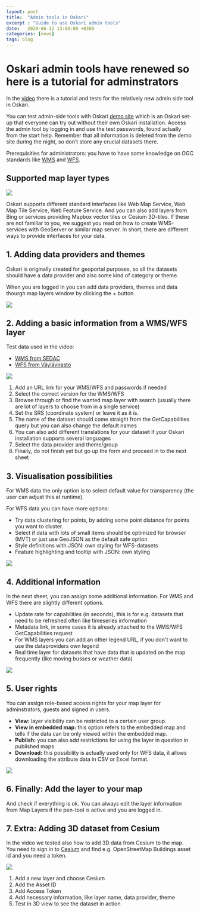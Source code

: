 ```yaml
---
layout: post
title:  "Admin tools in Oskari"
excerpt : "Guide to use Oskari admin tools"
date:   2020-06-12 13:00:00 +0300
categories: [news]
tags: blog
---
```


# Oskari admin tools have renewed so here is a tutorial for adminstrators

In the [video](https://youtu.be/xeOM0_1zO2I) there is a tutorial and tests for the relatively new admin side tool in Oskari. 

You can test admin-side tools with Oskari [demo site](https://demo.oskari.org/) which is an Oskari set-up that everyone can try out without their own Oskari installation. 
Access the admin tool by logging in and use the test passwords, found actually from the start help. 
Remember that all information is deleted from the demo site during the night, so don’t store any crucial datasets there.

Prerequisities for administrators: you have to have some knowledge on OGC standards like [WMS](https://www.ogc.org/standards/wms) and [WFS](https://www.ogc.org/standards/wfs). 

## Supported map layer types

<img src="/img/layer_admin.png" class="img-responsive"/>

Oskari supports different standard interfaces like Web Map Service, Web Map Tile Service, Web Feature Service. 
And you can also add layers from Bing or services providing Mapbox vector tiles or Cesium 3D-tiles. 
If these are not familiar to you, we suggest you read on how to create WMS-services with GeoServer or similar map server. 
In short, there are different ways to provide interfaces for your data.

## 1. Adding data providers and themes

Oskari is originally created for geoportal purposes, so all the datasets should have a data provider and also some kind of category or theme. 

When you are logged in you can add data providers, themes and data thourgh map layers window by clicking the + button.

<img src="/img/admin_button_maplayers.png" class="img-responsive"/>


## 2. Adding a basic information from a WMS/WFS layer

Test data used in the video:

- [WMS from SEDAC](https://sedac.ciesin.columbia.edu/geoserver/wms)
- [WFS from Väylävirasto](https://julkinen.vayla.fi/inspirepalvelu/avoin/wfs?request=getcapabilities)

<img src="/img/layer_admin2.png" class="img-responsive"/>

1. Add an URL link for your WMS/WFS and passwords if needed
2. Select the correct version for the WMS/WFS
3. Browse through or find the wanted map layer with search (usually there are lot of layers to choose from in a single service)
4. Set the SRS (coordinate system) or leave it as it is.
5. The name of the dataset should come straight from the GetCapabilities query but you can also change the default names
6. You can also add different translations for your dataset if your Oskari installation supports several languages
7. Select the data provider and theme/group
8. Finally, do not finish yet but go up the form and proceed in to the next sheet

## 3. Visualisation possibilities

For WMS data the only option is to select default value for transparency (the user can adjust this at runtime).

For WFS data you can have more options:

- Try data clustering for points, by adding some point distance for points you want to cluster.
- Select if data with lots of small items should be optimized for browser (MVT) or just use GeoJSON as the default safe option
- Style definitions with JSON: own styling for WFS-datasets
- Feature highlighting and tooltip with JSON: own styling

<img src="/img/visualization_WFS.png" class="img-responsive"/>

## 4. Additional information

In the next sheet, you can assign some additional information. For WMS and WFS there are slightly different options.

- Update rate for capabilities (in seconds), this is for e.g. datasets that need to be refreshed often like timeseries information
- Metadata link, in some cases it is already attached to the WMS/WFS GetCapabilities request
- For WMS layers you can add an other legend URL, if you don't want to use the dataproviders own legend
- Real time layer for datasets that have data that is updated on the map frequently (like moving busses or weather data)

<img src="/img/additional_information.png" class="img-responsive"/>

## 5. User rights

You can assign role-based access rights for your map layer for adminstrators, guests and signed in users. 
- **View:** layer visibility can be restricted to a certain user group. 
- **View in embedded map:** this option refers to the embedded map and tells if the data can be only viewed within the embedded map. 
- **Publish:** you can also add restrictions for using the layer in question in published maps
- **Download:** this possibility is actually used only for WFS data, it allows downloading the attribute data in CSV or Excel format.

<img src="/img/user_rights.png" class="img-responsive"/>

## 6. Finally: Add the layer to your map

And check if everything is ok. You can always edit the layer information from Map Layers if the pen-tool is active and you are logged in. 

## 7. Extra: Adding 3D dataset from Cesium

In the video we tested also how to add 3D data from Cesium to the map. 
You need to sign in to [Cesium](https://cesium.com/) and find e.g. OpenStreetMap Buildings asset id and you need a token.

<img src="/img/cesium.png" class="img-responsive"/>

1. Add a new layer and choose Cesium
2. Add the Asset ID
3. Add Access Token
4. Add necessary information, like layer name, data provider, theme
5. Test in 3D view to see the dataset in action




